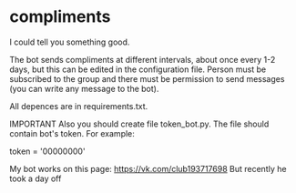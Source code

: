 # compliments
I could tell you something good.

The bot sends compliments at different intervals, about once every 1-2 days, but this can be edited in the configuration file.
Person must be subscribed to the group and there must be permission to send messages (you can write any message to the bot).

All depences are in requirements.txt.

IMPORTANT
Also you should create file token_bot.py. The file should contain bot's token.
For example:

token = '00000000'

My bot works on this page: https://vk.com/club193717698
But recently he took a day off
